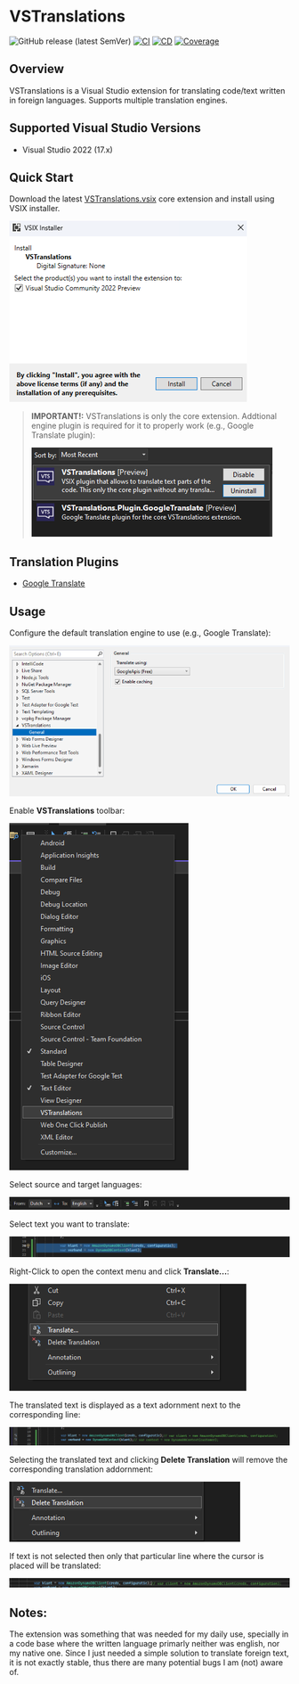 # VSTranslations

![GitHub release (latest SemVer)](https://img.shields.io/github/v/release/TomasStuina/VSTranslations?display_name=tag&sort=semver&style=plastic)
[![CI](https://github.com/TomasStuina/VSTranslations/actions/workflows/ci.yml/badge.svg)](https://github.com/TomasStuina/VSTranslations/actions/workflows/ci.yml)
[![CD](https://github.com/TomasStuina/VSTranslations/actions/workflows/cd.yml/badge.svg)](https://github.com/TomasStuina/VSTranslations/actions/workflows/cd.yml)
[![Coverage](https://tomasstuina.github.io/VSTranslations/badge_combined.svg)](https://tomasstuina.github.io/VSTranslations/)


## Overview
VSTranslations is a Visual Studio extension for translating code/text written in foreign languages. Supports multiple translation engines.

## Supported Visual Studio Versions

- Visual Studio 2022 (17.x)

## Quick Start
Download the latest [VSTranslations.vsix](https://github.com/TomasStuina/VSTranslations/releases/latest/download/VSTranslations.vsix) core extension and install using VSIX installer. 

![Install](./media/install.png)

> **IMPORTANT!:** VSTranslations is only the core extension. Addtional engine plugin is required for it to properly work (e.g., Google Translate plugin): 
>
>![Installed-Plugins](./media/installed-plugins.png)

## Translation Plugins
- [Google Translate](https://github.com/TomasStuina/VSTranslations/releases/latest/download/VSTranslations.Plugin.GoogleTranslate.vsix)

## Usage

Configure the default translation engine to use (e.g., Google Translate):

![Configure](./media/settings.png)

Enable **VSTranslations** toolbar:

![Configure](./media/toolbar-context.png)

Select source and target languages:

![](./media/language-select.png)

Select text you want to translate:

![Selected-Text](./media/selected.png)

Right-Click to open the context menu and click **Translate...**:

![Context-Translate](./media/translate-context.png)

The translated text is displayed as a text adornment next to the corresponding line:

![Translated](./media/translated.png)

Selecting the translated text and clicking **Delete Translation** will remove the corresponding translation addornment:

![Delete-Translation](./media/delete-translation.png)

If text is not selected then only that particular line where the cursor is placed will be translated:

![Delete-Translation](./media/cursor-placed.png)

## Notes:

The extension was something that was needed for my daily use, specially in a code base where the written language primarly neither was english, nor my native one. Since I just needed a simple solution to translate foreign text, it is not exactly stable, thus there are many potential bugs I am (not) aware of.